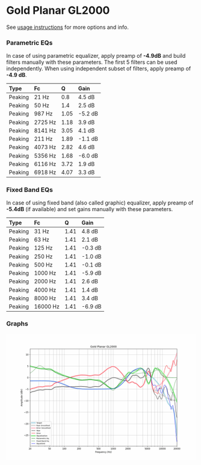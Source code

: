 # Gold Planar GL2000
See [usage instructions](https://github.com/jaakkopasanen/AutoEq#usage) for more options and info.

### Parametric EQs
In case of using parametric equalizer, apply preamp of **-4.9dB** and build filters manually
with these parameters. The first 5 filters can be used independently.
When using independent subset of filters, apply preamp of **-4.9 dB**.

| Type    | Fc      |    Q | Gain    |
|:--------|:--------|:-----|:--------|
| Peaking | 21 Hz   | 0.8  | 4.5 dB  |
| Peaking | 50 Hz   | 1.4  | 2.5 dB  |
| Peaking | 987 Hz  | 1.05 | -5.2 dB |
| Peaking | 2725 Hz | 1.18 | 3.9 dB  |
| Peaking | 8141 Hz | 3.05 | 4.1 dB  |
| Peaking | 211 Hz  | 1.89 | -1.1 dB |
| Peaking | 4073 Hz | 2.82 | 4.6 dB  |
| Peaking | 5356 Hz | 1.68 | -6.0 dB |
| Peaking | 6116 Hz | 3.72 | 1.9 dB  |
| Peaking | 6918 Hz | 4.07 | 3.3 dB  |

### Fixed Band EQs
In case of using fixed band (also called graphic) equalizer, apply preamp of **-5.4dB**
(if available) and set gains manually with these parameters.

| Type    | Fc       |    Q | Gain    |
|:--------|:---------|:-----|:--------|
| Peaking | 31 Hz    | 1.41 | 4.8 dB  |
| Peaking | 63 Hz    | 1.41 | 2.1 dB  |
| Peaking | 125 Hz   | 1.41 | -0.3 dB |
| Peaking | 250 Hz   | 1.41 | -1.0 dB |
| Peaking | 500 Hz   | 1.41 | -0.1 dB |
| Peaking | 1000 Hz  | 1.41 | -5.9 dB |
| Peaking | 2000 Hz  | 1.41 | 2.6 dB  |
| Peaking | 4000 Hz  | 1.41 | 1.4 dB  |
| Peaking | 8000 Hz  | 1.41 | 3.4 dB  |
| Peaking | 16000 Hz | 1.41 | -6.9 dB |

### Graphs
![](./Gold%20Planar%20GL2000.png)